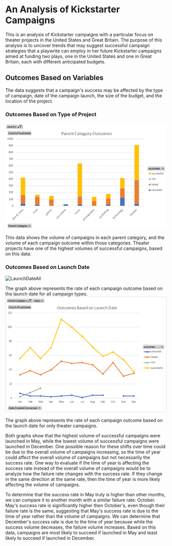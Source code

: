 # An Analysis of Kickstarter Campaigns
This is an analysis of Kickstarter campaigns with a particular focus on theater projects in the United States and Great Britain. The purpose of this analysis is to uncover trends that may suggest successful campaign strategies that a playwrite can employ in her future Kickstarter campaigns aimed at funding two plays, one in the United States and one in Great Britain, each with different anticipated budgets.
## Outcomes Based on Variables
The data suggests that a campaign's success may be affected by the type of campaign, date of the campaign launch, the size of the budget, and the location of the project.
### Outcomes Based on Type of Project
![Parent](ParentCategoryOutcomes.png)

This data shows the volume of campaigns in each parent category, and the volume of each campaign outcome within those categories. Theater projects have one of the highest volumes of successful campaigns, based on this data.
### Outcomes Based on Launch Date
![LaunchDateAll](OutcomesBasedonLaunch%50Date_All.png)

The graph above represents the rate of each campaign outcome based on the launch date for all campaign types.
![LaunchDateTheater](OutcomesBasedonLaunchDate_Theater.png)

The graph above represents the rate of each campaign outcome based on the launch date for only theater campaigns.

Both graphs show that the highest volume of successful campaigns were launched in May, while the lowest volume of successful campaigns were launched in December. One possible reason for these shifts over time could be due to the overall volume of campaigns increasing, so the time of year could affect the overall volume of campaigns but not necessarily the success rate. One way to evaluate if the time of year is affecting the success rate instead of the overall volume of campaigns would be to analyze how the failure rate changes with the success rate. If they change in the same direction at the same rate, then the time of year is more likely affecting the volume of campaigns.

To determine that the success rate in May truly is higher than other months, we can compare it to another month with a similar failure rate: October. May's success rate is significantly higher then October's, even though their failure rate is the same, suggesting that May's success rate is due to the time of year rather than the volume of campaigns. We can determine that December's success rate is due to the time of year because while the success volume decreases, the failure volume increases.
Based on this data, campaigns are most likely to succeed if launched in May and least likely to succeed if launched in December.
